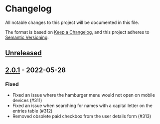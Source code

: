 # Changelog
All notable changes to this project will be documented in this file.

The format is based on [Keep a Changelog](https://keepachangelog.com/en/1.0.0/),
and this project adheres to [Semantic Versioning](https://semver.org/spec/v2.0.0.html).

<!-- 
### Added
### Changed
### Deprecated
### Removed
### Fixed
### Security 
-->

## [Unreleased]

## [2.0.1] - 2022-05-28
### Fixed
- Fixed an issue where the hamburger menu would not open on mobile devices (#311)
- Fixed an issue when searching for names with a capital letter on the entries table (#312)
- Removed obsolete paid checkbox from the user details form (#313)

[Unreleased]: https://github.com/olivierlacan/keep-a-changelog/compare/v2.0.1...HEAD
[2.0.1]: https://github.com/olivierlacan/keep-a-changelog/compare/v2.0.0...v2.0.1
[2.0.0]: https://github.com/olivierlacan/keep-a-changelog/releases/tag/v2.0.0


